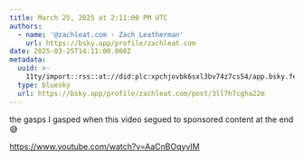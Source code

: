 ```yaml
---
title: March 25, 2025 at 2:11:00 PM UTC
authors:
  - name: '@zachleat.com - Zach Leatherman'
    url: https://bsky.app/profile/zachleat.com
date: 2025-03-25T14:11:00.000Z
metadata:
  uuid: >-
    11ty/import::rss::at://did:plc:xpchjovbk6sxl3bv74z7cs54/app.bsky.feed.post/3ll7h7cgha22m
  type: bluesky
  url: https://bsky.app/profile/zachleat.com/post/3ll7h7cgha22m
---
```

the gasps I gasped when this video segued to sponsored content at the end 😅

https://www.youtube.com/watch?v=AaCnBOqyvIM